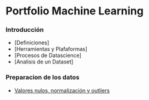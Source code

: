 # Portfolio Machine Learning

### Introducción
- [Definiciones]
- [Herramientas y Plafaformas]
- [Procesos de Datascience]
- [Analisis de un Dataset]


### Preparacion de los datos
- [Valores nulos, normalización y outliers](https://github.com/nico6017/MachineLearning/blob/master/PRACTICOS%20DOMICILIARIOS%20%20UT02.pdf)







